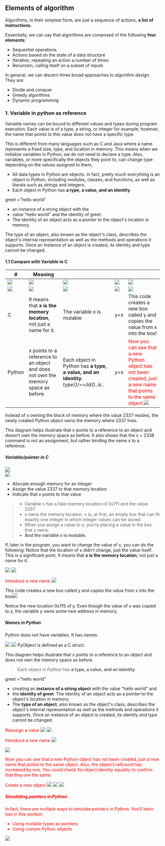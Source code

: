 
## Elements of algorithm

Algorithms, in their simplest form, are just a sequence of actions, **a list of instructions**.

Essentially, we can say that algorithms are composed of the following **four elements**:
- Sequential operations
- Actions based on the state of a data structure
- Iteration, repeating an action a number of times
- Recursion, calling itself on a subset of inputs


In general, we can discern three broad approaches to algorithm design. They are:
- Divide and conquer
- Greedy algorithms
- Dynamic programming


### 1. Variable in python as reference

Variable names can be bound to different values and types during program execution. Each value is of a type, a string, or integer for
example; however, the name that points to this value does not have a specific type.

This is different from many languages such as C and Java where a name represents a fixed size,
type, and location in memory. This means when we initialize variables in Python, we do not
need to declare a type. Also, variables, or more specifically the objects they point to, can
change type depending on the values assigned to them,


- All data types in Python are objects. In fact, pretty much everything is an object in Python,
including modules, classes, and functions, as well as literals such as strings and integers.
- Each object in Python has **a type, a value, and an identity**.

greet ="hello world"
- an instance of a string object with the
- value "hello world" and the identity of greet.
- The identity of an object acts as a pointer to the object's location in memory.

The type of an object, also known as the object's class, describes the
object's internal representation as well as the methods and operations it supports. Once an
instance of an object is created, its identity and type cannot be changed.

#### 1.1 Compare with Variable in C
| #  | Meaning  |   |   |   |
|---|---|---|---|---|
| ![](.Python_variable_images/cb643ecd.png)    | ![](.Python_variable_images/ee306e53.png)  | ![](.Python_variable_images/40ff7cb4.png)  |![](.Python_variable_images/0f629bc4.png)  | ![](.Python_variable_images/c506668b.png)  |
| ![](.Python_variable_images/1f056061.png)  | ![](.Python_variable_images/51668e0c.png)  | ![](.Python_variable_images/1ba7d512.png)  | ![](.Python_variable_images/8e0e59c8.png)  |![](.Python_variable_images/ed0e1c4d.png)   |
| C  | It means that **x is the memory location**, not just a name for it.  |The variable x is mutable | y=x  |This code creates a new box called y and copies the value from x into the box!   |
|Python| x points to a reference to an object and does not own the memory space as before|Each object in Python has **a type, a value, and an identity**. _type()/==/id()..is.._|y=x|<font color='red'>Now you can see that a new Python object has not been created, just a new name that points to the same object.![](.Python_variable_images/05920918.png) |

Instead of x owning the block of memory where the value 2337 resides, the newly created Python object owns the memory where 2337 lives. 

This diagram helps illustrate that x points to a reference to an object and doesn’t own the memory space as before. 
It also shows that the x = 2338 command is not an assignment, but rather binding the name x to a reference.
##### Variable/pointer in C
![](.Python_variable_images/cb643ecd.png)  
![](.Python_variable_images/8fa83114.png)
- Allocate enough memory for an integer
- Assign the value 2337 to that memory location
- Indicate that x points to that value

>- Variable x has a fake memory location of 0x7f1 and the value 2337. 
>- x owns the memory location. x is, at first, an empty box that can fit exactly one integer in which integer values can be stored.
>- When you assign a value to x, you’re placing a value in the box that x owns.
>- **And the variable x is mutable.**  

 If, later in the program, you want to change the value of x, you can do the following:
Notice that the location of x didn’t change, just the value itself. This is a significant point. 
It means that **x is the memory location**, not just a name for it.

![](.Python_variable_images/5db9668d.png)
![](.Python_variable_images/72fa9478.png)  

<font color='red'>Introduce a new name</font>
![](.Python_variable_images/e1fbf223.png)    

This code creates a new box called y and copies the value from x into the box![](.Python_variable_images/8514ec3f.png)

Notice the new location 0x7f5 of y. Even though the value of x was copied to y, the variable y owns some new address in memory.

##### Names in Python
Python does not have variables. It has names.  

![](.Python_variable_images/64a55684.png)
![](.Python_variable_images/be082479.png)
PyObject is defined as a C struct.

This diagram helps illustrate that x points to a reference to an object and does not own the memory space as before.   

>Each object in Python has **a type, a value, and an identity**. 

greet ="hello world"
- creating an **instance of a string object** with the value "hello world" and 
- the **identity of greet**. The identity of an object acts as a pointer to the object's
location in memory. 
- The **type of an object**, also known as the object's class, describes the 
object's internal representation as well as the methods and operations it supports. 
Once an instance of an object is created, its identity and type cannot be changed.

<font color='red'>Reassign a value ![](.Python_variable_images/85c127f9.png)
![](.Python_variable_images/79129de5.png)


<font color='red'>Introduce a new name
![](.Python_variable_images/756c7f47.png)


![](.Python_variable_images/0a3a714e.png)   

Now you can see that a new Python object has not been created, just a new name that points to the same object. 
Also, the object’s refcount has increased by one. You could check for object identity equality to confirm that they are the same:

<font color='red'>Create a new object
![](.Python_variable_images/ed7a1292.png)
![](.Python_variable_images/f348c0e8.png)
![](.Python_variable_images/ecf4362f.png)

##### Simulating pointers in Python
In fact, there are multiple ways to simulate pointers in Python. You’ll learn two in this section:

- Using mutable types as pointers
- Using custom Python objects

![](.Python_variable_images/4ec1f7fd.png)